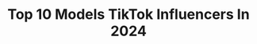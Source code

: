 ---
title: Top 10 Models TikTok Influencers In 2024
description: >-
  Find top models TikTok influencers in 2024. Most popular hashtags: #foryou #fyp #foryoupage #model.
platform: TikTok
hits: 5575
text_top: Analyze the most popular TikTok profiles on inBeat.
text_bottom: Our search engine holds 5575 TikTok influencers like this for you to pitch.
profiles:
  - username: "mod3ls"
    fullname: >-
      models
    bio: >-
      models videos & music belong to respected copyright owners
    location: "United States"
    followers: 121600
    engagement: 1935
    commentsToLikes: 0.009190
    id: ckcuwqrt2lsj60j23jlnxbvb0
    verified: false
    hashtags: "#fyp, #malemodel, #foryou, #fashion"
  - username: "tik_tok_models_2020"
    fullname: >-
      Tiktok__india
    bio: >-
      😎Tik Tok Models😎 👉2020👈 🙏Follow insta id🙏
    location: "India"
    followers: 97100
    engagement: 1072
    commentsToLikes: 0.017291
    id: ckbr22z0qivpg0j23yuip3ioe
    verified: false
    hashtags: "#model"
  - username: "marcela.thome"
    fullname: >-
      Marcela Thomé
    bio: >-
      Model
    location: "Brazil"
    followers: 15700
    engagement: 1380
    commentsToLikes: 0.025838
    id: ckb9oxncejo7v0j23qrzsz8yl
    verified: false
    hashtags: "#tiktokbrasil, #modellife, #foryou, #trend"
  - username: "nehchalb"
    fullname: >-
      nehchal
    bio: >-
      model
    location: "Canada"
    followers: 30400
    engagement: 934
    commentsToLikes: 0.022342
    id: ck8kg0kgfge5v0j78pxquufxj
    verified: false
    hashtags: "#foryou, #tiktok, #punjabi, #pourtoi"
  - username: "modelsforyou"
    fullname: >-
      Models
    bio: >-
      TikToks #1 Model Page! 🍑🍒 Dm for Business and Promotional Deals! 👍📈
    location: "Canada"
    followers: 201300
    engagement: 468
    commentsToLikes: 0.006502
    id: ck9flmlmhopzz0j78yjgykhx9
    verified: false
    hashtags: "#model, #bikinimodel, #modelgirl, #fyp"
  - username: "angelbhagat"
    fullname: >-
      angelbhagat
    bio: >-
      Model
    location: "United States"
    followers: 88100
    engagement: 688
    commentsToLikes: 0.016101
    id: ckc8znaabopaf0j23vk9o3mcw
    verified: false
    hashtags: "#foryoupage, #foryou, #teamromeo09, #tiktokindia"
  - username: "venkatesh197"
    fullname: >-
      venkatesh@1998
    bio: >-
       model 
    location: "India"
    followers: 4199
    engagement: 713
    commentsToLikes: 0.001378
    id: ckbklsqwrf5gh0j23wq1ybobh
    verified: false
    hashtags: "#foryoupage, #sharethecare, #gym, #bodychallenge"
  - username: "user5485403411"
    fullname: >-
      deepajain
    bio: >-
      model
    location: "India"
    followers: 14100
    engagement: 316
    commentsToLikes: 0.005439
    id: ckc34i4b0tv9p0j23vb5lqw5k
    verified: false
    hashtags: "#stuntchallenge, #funchallenge, #monkey, #tik"
  - username: "stepoggio"
    fullname: >-
      stepoggio
    bio: >-
      Model
    location: "Italy"
    followers: 7130
    engagement: 1978
    commentsToLikes: 0.002291
    id: ck8w2kqop5n1b0j78rvvbsfaa
    verified: false
    hashtags: "#viral, #perte, #fyp, #italy"
  - username: "carlaruthdennis"
    fullname: >-
      Carla Ruth Dennis
    bio: >-
      Model
    location: "India"
    followers: 8467
    engagement: 588
    commentsToLikes: 0.055737
    id: ck9elxvcccrry0j78m3ag2of4
    verified: true
    hashtags: "#quarantinelife, #fashionhacks, #fashionweek, #stylish"
---